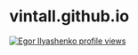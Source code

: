 # vintall.github.io
[![Egor Ilyashenko profile views](https://u8views.com/api/v1/github/profiles/54980831/views/day-week-month-total-count.svg)](https://u8views.com/github/Vintall)
